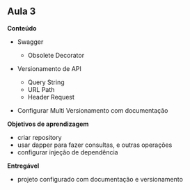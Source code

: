 ## Aula 3

**Conteúdo**

- Swagger
	- Obsolete Decorator
- Versionamento de API
	- Query String
	- URL Path
	- Header Request
	
- Configurar Multi Versionamento com documentação

**Objetivos de aprendizagem**

- criar repository
- usar dapper para fazer consultas, e outras operações
- configurar injeção de dependência

**Entregável**

- projeto configurado com documentação e versionamento